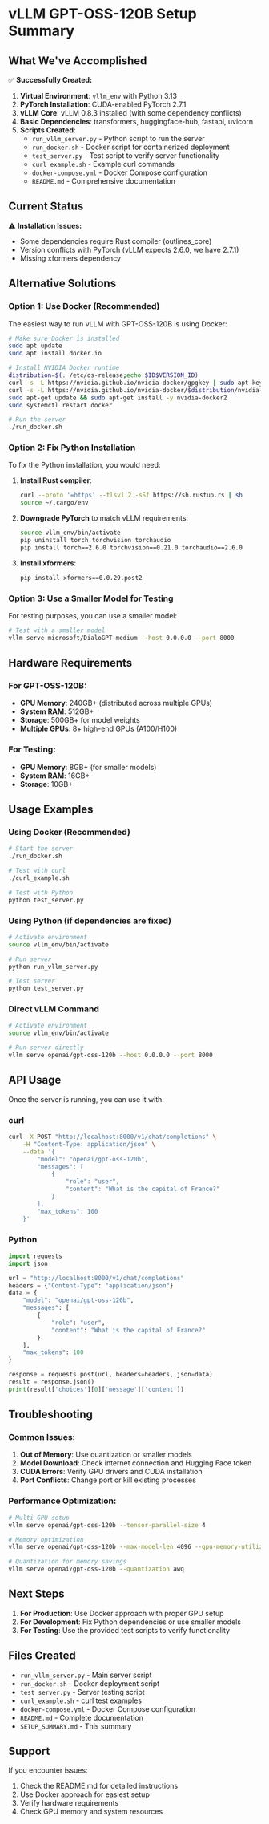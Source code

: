 # vLLM GPT-OSS-120B Setup Summary

## What We've Accomplished

✅ **Successfully Created:**
1. **Virtual Environment**: `vllm_env` with Python 3.13
2. **PyTorch Installation**: CUDA-enabled PyTorch 2.7.1
3. **vLLM Core**: vLLM 0.8.3 installed (with some dependency conflicts)
4. **Basic Dependencies**: transformers, huggingface-hub, fastapi, uvicorn
5. **Scripts Created**:
   - `run_vllm_server.py` - Python script to run the server
   - `run_docker.sh` - Docker script for containerized deployment
   - `test_server.py` - Test script to verify server functionality
   - `curl_example.sh` - Example curl commands
   - `docker-compose.yml` - Docker Compose configuration
   - `README.md` - Comprehensive documentation

## Current Status

⚠️ **Installation Issues:**
- Some dependencies require Rust compiler (outlines_core)
- Version conflicts with PyTorch (vLLM expects 2.6.0, we have 2.7.1)
- Missing xformers dependency

## Alternative Solutions

### Option 1: Use Docker (Recommended)
The easiest way to run vLLM with GPT-OSS-120B is using Docker:

```bash
# Make sure Docker is installed
sudo apt update
sudo apt install docker.io

# Install NVIDIA Docker runtime
distribution=$(. /etc/os-release;echo $ID$VERSION_ID)
curl -s -L https://nvidia.github.io/nvidia-docker/gpgkey | sudo apt-key add -
curl -s -L https://nvidia.github.io/nvidia-docker/$distribution/nvidia-docker.list | sudo tee /etc/apt/sources.list.d/nvidia-docker.list
sudo apt-get update && sudo apt-get install -y nvidia-docker2
sudo systemctl restart docker

# Run the server
./run_docker.sh
```

### Option 2: Fix Python Installation
To fix the Python installation, you would need:

1. **Install Rust compiler**:
   ```bash
   curl --proto '=https' --tlsv1.2 -sSf https://sh.rustup.rs | sh
   source ~/.cargo/env
   ```

2. **Downgrade PyTorch** to match vLLM requirements:
   ```bash
   source vllm_env/bin/activate
   pip uninstall torch torchvision torchaudio
   pip install torch==2.6.0 torchvision==0.21.0 torchaudio==2.6.0
   ```

3. **Install xformers**:
   ```bash
   pip install xformers==0.0.29.post2
   ```

### Option 3: Use a Smaller Model for Testing
For testing purposes, you can use a smaller model:

```bash
# Test with a smaller model
vllm serve microsoft/DialoGPT-medium --host 0.0.0.0 --port 8000
```

## Hardware Requirements

### For GPT-OSS-120B:
- **GPU Memory**: 240GB+ (distributed across multiple GPUs)
- **System RAM**: 512GB+
- **Storage**: 500GB+ for model weights
- **Multiple GPUs**: 8+ high-end GPUs (A100/H100)

### For Testing:
- **GPU Memory**: 8GB+ (for smaller models)
- **System RAM**: 16GB+
- **Storage**: 10GB+

## Usage Examples

### Using Docker (Recommended)
```bash
# Start the server
./run_docker.sh

# Test with curl
./curl_example.sh

# Test with Python
python test_server.py
```

### Using Python (if dependencies are fixed)
```bash
# Activate environment
source vllm_env/bin/activate

# Run server
python run_vllm_server.py

# Test server
python test_server.py
```

### Direct vLLM Command
```bash
# Activate environment
source vllm_env/bin/activate

# Run server directly
vllm serve openai/gpt-oss-120b --host 0.0.0.0 --port 8000
```

## API Usage

Once the server is running, you can use it with:

### curl
```bash
curl -X POST "http://localhost:8000/v1/chat/completions" \
    -H "Content-Type: application/json" \
    --data '{
        "model": "openai/gpt-oss-120b",
        "messages": [
            {
                "role": "user",
                "content": "What is the capital of France?"
            }
        ],
        "max_tokens": 100
    }'
```

### Python
```python
import requests
import json

url = "http://localhost:8000/v1/chat/completions"
headers = {"Content-Type": "application/json"}
data = {
    "model": "openai/gpt-oss-120b",
    "messages": [
        {
            "role": "user",
            "content": "What is the capital of France?"
        }
    ],
    "max_tokens": 100
}

response = requests.post(url, headers=headers, json=data)
result = response.json()
print(result['choices'][0]['message']['content'])
```

## Troubleshooting

### Common Issues:
1. **Out of Memory**: Use quantization or smaller models
2. **Model Download**: Check internet connection and Hugging Face token
3. **CUDA Errors**: Verify GPU drivers and CUDA installation
4. **Port Conflicts**: Change port or kill existing processes

### Performance Optimization:
```bash
# Multi-GPU setup
vllm serve openai/gpt-oss-120b --tensor-parallel-size 4

# Memory optimization
vllm serve openai/gpt-oss-120b --max-model-len 4096 --gpu-memory-utilization 0.8

# Quantization for memory savings
vllm serve openai/gpt-oss-120b --quantization awq
```

## Next Steps

1. **For Production**: Use Docker approach with proper GPU setup
2. **For Development**: Fix Python dependencies or use smaller models
3. **For Testing**: Use the provided test scripts to verify functionality

## Files Created

- `run_vllm_server.py` - Main server script
- `run_docker.sh` - Docker deployment script
- `test_server.py` - Server testing script
- `curl_example.sh` - curl test examples
- `docker-compose.yml` - Docker Compose configuration
- `README.md` - Complete documentation
- `SETUP_SUMMARY.md` - This summary

## Support

If you encounter issues:
1. Check the README.md for detailed instructions
2. Use Docker approach for easiest setup
3. Verify hardware requirements
4. Check GPU memory and system resources